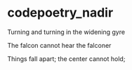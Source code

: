 # codepoetry_nadir
Turning and turning in the widening gyre

The falcon cannot hear the falconer

Things fall apart; the center cannot hold;
